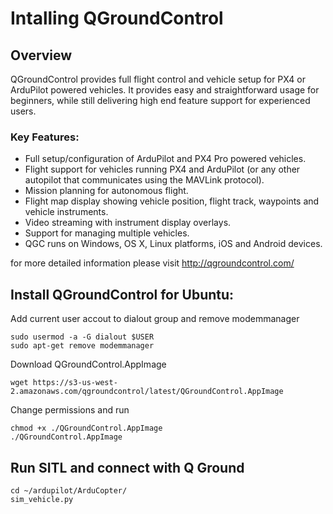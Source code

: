 # Intalling QGroundControl 

## Overview 

QGroundControl provides full flight control and vehicle setup for PX4 or ArduPilot powered vehicles. It provides easy and straightforward usage for beginners, while still delivering high end feature support for experienced users.

### Key Features:

- Full setup/configuration of ArduPilot and PX4 Pro powered vehicles.
- Flight support for vehicles running PX4 and ArduPilot (or any other autopilot that communicates using the MAVLink protocol).
- Mission planning for autonomous flight.
- Flight map display showing vehicle position, flight track, waypoints and vehicle instruments.
- Video streaming with instrument display overlays.
- Support for managing multiple vehicles.
- QGC runs on Windows, OS X, Linux platforms, iOS and Android devices.

for more detailed information please visit http://qgroundcontrol.com/

## Install QGroundControl for Ubuntu:

Add current user accout to dialout group and remove modemmanager
```
sudo usermod -a -G dialout $USER
sudo apt-get remove modemmanager
```

Download QGroundControl.AppImage 
```
wget https://s3-us-west-2.amazonaws.com/qgroundcontrol/latest/QGroundControl.AppImage
```
Change permissions and run 
```
chmod +x ./QGroundControl.AppImage 
./QGroundControl.AppImage  
```

## Run SITL and connect with Q Ground

```
cd ~/ardupilot/ArduCopter/
sim_vehicle.py
```
